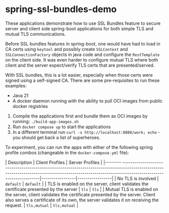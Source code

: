 # spring-ssl-bundles-demo

These applications demonstrate how to use SSL Bundles feature to secure server and client side spring-boot applications for both simple TLS and mutual TLS communications.

Before SSL bundles features in spring-boot, one would have had to load in CA certs using `keytool` and possibly create `SSLContext` and `SSLConnectionFactory` objects in java code and configure the `RestTemplate` on the client side. It was even harder to configure mutual TLS where both client and the server expect/verify TLS certs that are presented/served.

With SSL bundles, this is a lot easier, especially when those certs were signed using a self-signed CA. There are some pre-requisites to run these examples:

- Java 21
- A docker daemon running with the ability to pull OCI images from public docker registries

1. Compile the applications first and bundle them as OCI images by running: `./build-app-images.sh`
2. Run `docker compose up` to start the applications
3. In a different terminal run `curl -s http://localhost:8080/work; echo` - you should get back a list of superheroes.

To experiment, you can run the apps with either of the following spring profile combos (changeable in the `docker-compose.yml` file):

| Description                                                                                                                                                                                             | Client Profiles | Server Profiles |
|-------- -------------------------------------------------------------------------------------------------------------------------------------------------------------------------------------------------|-----------------|-----------------|
| No TLS is involved                                                                                                                                                                                      | `default`       | `default`       |
| TLS is enabled on the server, client validates the certificate presented by the server                                                                                                                  | `tls`           | `tls`           |
| Mutual TLS is enabled on the server, client validates the certificate presented by the server. Client also serves a certificate of its own, the server validates it on receiving the request.        | `tls,mutual`    | `tls,mutual`    |

